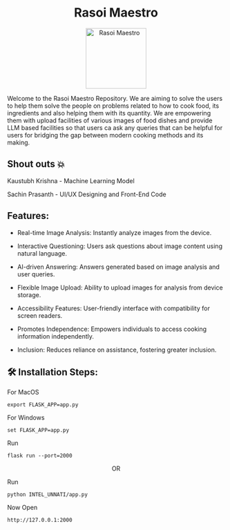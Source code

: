 <h1 align="center" id="title">Rasoi Maestro</h1>

<p align="center">
  <img src="https://github.com/1Kaustubh122/Customizec_AI_Kitchen_For_India/assets/142246653/1cd48153-08ee-4eac-b115-dd322de196e7" alt="Rasoi Maestro" width=140>
</p>

<p id="description">Welcome to the Rasoi Maestro Repository. We are aiming to solve the users to help them solve the people on problems related to how to cook food, its ingredients and also helping them with its quantity. We are empowering them with upload facilities of various images of food dishes and provide LLM based facilities so that users ca ask any queries that can be helpful for users for bridging the gap between modern cooking methods and its making.</p>

## Shout outs 💥
Kaustubh Krishna - Machine Learning Model

Sachin Prasanth - UI/UX Designing and Front-End Code

<h2>Features:</h2>
 
* Real-time Image Analysis: Instantly analyze images from the device.

* Interactive Questioning: Users ask questions about image content using natural language.

* AI-driven Answering: Answers generated based on image analysis and user queries.
  
* Flexible Image Upload: Ability to upload images for analysis from device storage.
  
* Accessibility Features: User-friendly interface with compatibility for screen readers.
  
* Promotes Independence: Empowers individuals to access cooking information independently.
  
* Inclusion: Reduces reliance on assistance, fostering greater inclusion.

<h2>🛠 Installation Steps:</h2>

<p>For MacOS</p>

```
export FLASK_APP=app.py
```

<p>For Windows</p>

```
set FLASK_APP=app.py
```
<p>Run</p>

```
flask run --port=2000
```

<p align="center">OR</p>

<p>Run</p>

```
python INTEL_UNNATI/app.py
```

<p>Now Open</p>

```
http://127.0.0.1:2000
```
